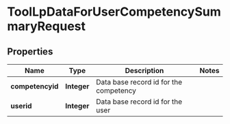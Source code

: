 

# ToolLpDataForUserCompetencySummaryRequest


## Properties

| Name | Type | Description | Notes |
|------------ | ------------- | ------------- | -------------|
|**competencyid** | **Integer** | Data base record id for the competency |  |
|**userid** | **Integer** | Data base record id for the user |  |



